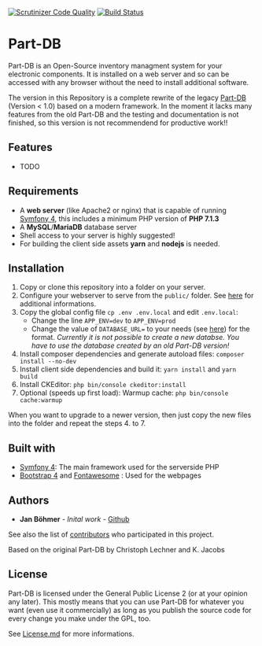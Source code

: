 [![Scrutinizer Code Quality](https://scrutinizer-ci.com/g/Part-DB/Part-DB-symfony/badges/quality-score.png?b=master)](https://scrutinizer-ci.com/g/Part-DB/Part-DB-symfony/?branch=master)
[![Build Status](https://travis-ci.org/Part-DB/Part-DB-symfony.svg?branch=master)](https://travis-ci.org/Part-DB/Part-DB-symfony)

# Part-DB
Part-DB is an Open-Source inventory managment system for your electronic components.
It is installed on a web server and so can be accessed with any browser without the need to install additional software.

The version in this Repository is a complete rewrite of the legacy [Part-DB](https://github.com/Part-DB/Part-DB) (Version < 1.0) based on a modern framework.
In the moment it lacks many features from the old Part-DB and the testing and documentation is not finished, so
this version is not recommendend for productive work!!

## Features
 * TODO
 
## Requirements
 * A **web server** (like Apache2 or nginx) that is capable of running [Symfony 4](https://symfony.com/doc/current/reference/requirements.html),
 this includes a minimum PHP version of **PHP 7.1.3**
 * A **MySQL**/**MariaDB** database server
 * Shell access to your server is highly suggested!
 * For building the client side assets **yarn** and **nodejs** is needed.
 
## Installation
1. Copy or clone this repository into a folder on your server.
2. Configure your webserver to serve from the `public/` folder. See [here](https://symfony.com/doc/current/setup/web_server_configuration.html)
for additional informations.
3. Copy the global config file `cp .env .env.local` and edit `.env.local`:
    * Change the line `APP_ENV=dev` to `APP_ENV=prod`
    * Change the value of `DATABASE_URL=` to your needs (see [here](http://docs.doctrine-project.org/projects/doctrine-dbal/en/latest/reference/configuration.html#connecting-using-a-url)) for the format.
      *Currently it is not possible to create a new databse. You have to use the database created by an old Part-DB version!*
4. Install composer dependencies and generate autoload files: `composer install --no-dev`
5. Install client side dependencies and build it: `yarn install` and `yarn build`
6. Install CKEditor: `php bin/console ckeditor:install`
7. Optional (speeds up first load): Warmup cache: `php bin/console cache:warmup`

When you want to upgrade to a newer version, then just copy the new files into the folder
and repeat the steps 4. to 7.

## Built with
* [Symfony 4](https://symfony.com/): The main framework used for the serverside PHP
* [Bootstrap 4](https://getbootstrap.com/) and [Fontawesome](https://fontawesome.com/) : Used for the webpages

## Authors
* **Jan Böhmer** - *Inital work* - [Github](https://github.com/jbtronics/)

See also the list of [contributors](https://github.com/Part-DB/Part-DB-symfony/graphs/contributors) who participated in this project.

Based on the original Part-DB by Christoph Lechner and K. Jacobs

## License
Part-DB is licensed under the General Public License 2 (or at your opinion any later).
This mostly means that you can use Part-DB for whatever you want (even use it commercially)
as long as you publish the source code for every change you make under the GPL, too.

See [License.md](https://github.com/Part-DB/Part-DB-symfony/blob/master/LICENSE.md) for more informations.
